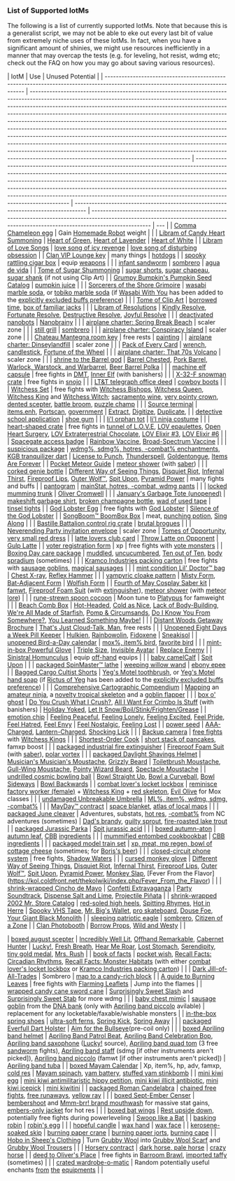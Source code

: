 ### List of Supported IotMs

The following is a list of currently supported IotMs. Note that because this is a generalist script, we may not be able to eke out every last bit of value from extremely niche uses of these IotMs. In fact, when you have a significant amount of shinies, we might use resources inefficiently in a manner that may overcap the tests (e.g. for leveling, hot resist, wdmg etc; check out the FAQ on how you may go about saving various resources).<br/>

| IotM                                                                                                                            | Use                                                                                                                                                                                                                                                                                                                                                                                                                                                                                                                                                                                                                                                                                                                                                                                     | Unused Potential                                                                                                                                                                                                                                                                                                                                                                                                                        |
| ------------------------------------------------------------------------------------------------------------------------------- | --------------------------------------------------------------------------------------------------------------------------------------------------------------------------------------------------------------------------------------------------------------------------------------------------------------------------------------------------------------------------------------------------------------------------------------------------------------------------------------------------------------------------------------------------------------------------------------------------------------------------------------------------------------------------------------------------------------------------------------------------------------------------------------- | --------------------------------------------------------------------------------------------------------------------------------------------------------------------------------------------------------------------------------------------------------------------------------------------------------------------------------------------------------------------------------------------------------------------------------------- | ---------------------------------------------------------------------------------- | --------------------------------------------------------------------------------------------------------------------------------------------------------------------------------- | --- |
| [Comma Chameleon egg](https://kol.coldfront.net/thekolwiki/index.php/Comma_Chameleon_egg)                                       | Gain [Homemade Robot](https://kol.coldfront.net/thekolwiki/index.php/Homemade_Robot) weight                                                                                                                                                                                                                                                                                                                                                                                                                                                                                                                                                                                                                                                                                             |                                                                                                                                                                                                                                                                                                                                                                                                                                         |
| [Libram of Candy Heart Summoning](https://kol.coldfront.net/thekolwiki/index.php/Libram_of_Candy_Heart_Summoning)               | [Heart of Green](https://kol.coldfront.net/thekolwiki/index.php/Heart_of_Green), [Heart of Lavender](https://kol.coldfront.net/thekolwiki/index.php/Heart_of_Lavender)                                                                                                                                                                                                                                                                                                                                                                                                                                                                                                                                                                                                                  | [Heart of White](https://kol.coldfront.net/thekolwiki/index.php/Heart_of_White)                                                                                                                                                                                                                                                                                                                                                         |
| [Libram of Love Songs](https://kol.coldfront.net/thekolwiki/index.php/Libram_of_Love_Songs)                                     | [love song of icy revenge](https://kol.coldfront.net/thekolwiki/index.php/Love_song_of_icy_revenge)                                                                                                                                                                                                                                                                                                                                                                                                                                                                                                                                                                                                                                                                                     | [love song of disturbing obsession](https://kol.coldfront.net/thekolwiki/index.php/Love_song_of_disturbing_obsession)                                                                                                                                                                                                                                                                                                                   |
| [Clan VIP Lounge key](https://kol.coldfront.net/thekolwiki/index.php/Clan_VIP_Lounge_key)                                       | many things                                                                                                                                                                                                                                                                                                                                                                                                                                                                                                                                                                                                                                                                                                                                                                             | [hotdogs](https://kol.coldfront.net/thekolwiki/index.php/Hot_Dog_Stand)                                                                                                                                                                                                                                                                                                                                                                 |
| [spooky rattling cigar box](https://kol.coldfront.net/thekolwiki/index.php/Spooky_rattling_cigar_box)                           | equip [weapons](https://kol.coldfront.net/thekolwiki/index.php/Category:Weapons)                                                                                                                                                                                                                                                                                                                                                                                                                                                                                                                                                                                                                                                                                                        |                                                                                                                                                                                                                                                                                                                                                                                                                                         |
| [infant sandworm](https://kol.coldfront.net/thekolwiki/index.php/Infant_sandworm)                                               | [sombrero](https://kol.coldfront.net/thekolwiki/index.php/Sombrero_vs._Volleyball)                                                                                                                                                                                                                                                                                                                                                                                                                                                                                                                                                                                                                                                                                                      | [agua de vida](https://kol.coldfront.net/thekolwiki/index.php/Agua_de_vida)                                                                                                                                                                                                                                                                                                                                                             |
| [Tome of Sugar Shummoning](https://kol.coldfront.net/thekolwiki/index.php/Tome_of_Sugar_Shummoning)                             | [sugar shorts](https://kol.coldfront.net/thekolwiki/index.php/Sugar_shorts), [sugar chapeau](https://kol.coldfront.net/thekolwiki/index.php/Sugar_chapeau), [sugar shank](https://kol.coldfront.net/thekolwiki/index.php/Sugar_shank) (if not using Clip Art)                                                                                                                                                                                                                                                                                                                                                                                                                                                                                                                           |
| [Grumpy Bumpkin's Pumpkin Seed Catalog](https://kol.coldfront.net/thekolwiki/index.php/Grumpy_Bumpkin%27s_Pumpkin_Seed_Catalog) | [pumpkin juice](https://kol.coldfront.net/thekolwiki/index.php/Pumpkin_juice)                                                                                                                                                                                                                                                                                                                                                                                                                                                                                                                                                                                                                                                                                                           |                                                                                                                                                                                                                                                                                                                                                                                                                                         |
| [Sorcerers of the Shore Grimoire](https://kol.coldfront.net/thekolwiki/index.php/Sorcerers_of_the_Shore_Grimoire)               | [wasabi marble soda](https://kol.coldfront.net/thekolwiki/index.php/Wasabi_marble_soda), or [tobiko marble soda](https://kol.coldfront.net/thekolwiki/index.php/Tobiko_marble_soda) (if [Wasabi With You](https://kol.coldfront.net/thekolwiki/index.php/Wasabi_With_You) has been added to the [explicitly excluded buffs preference](https://github.com/Pantocyclus/InstantSCCS/?tab=readme-ov-file#im-pretty-shiny---can-i-get-the-script-to-save-certain-resourcesorgans))                                                                                                                                                                                                                                                                                                          |                                                                                                                                                                                                                                                                                                                                                                                                                                         |
| [Tome of Clip Art](https://kol.coldfront.net/thekolwiki/index.php/Tome_of_Clip_Art)                                             | [borrowed time](https://kol.coldfront.net/thekolwiki/index.php/Borrowed_time), [box of familiar jacks](https://kol.coldfront.net/thekolwiki/index.php/Box_of_Familiar_Jacks)                                                                                                                                                                                                                                                                                                                                                                                                                                                                                                                                                                                                            |                                                                                                                                                                                                                                                                                                                                                                                                                                         |
| [Libram of Resolutions](https://kol.coldfront.net/thekolwiki/index.php/Libram_of_Resolutions)                                   | [Kindly Resolve](https://kol.coldfront.net/thekolwiki/index.php/Kindly_Resolve), [Fortunate Resolve](https://kol.coldfront.net/thekolwiki/index.php/Fortunate_Resolve), [Destructive Resolve](https://kol.coldfront.net/thekolwiki/index.php/Destructive_Resolve), [Joyful Resolve](https://kol.coldfront.net/thekolwiki/index.php/Joyful_Resolve)                                                                                                                                                                                                                                                                                                                                                                                                                                      |                                                                                                                                                                                                                                                                                                                                                                                                                                         |
| [deactivated nanobots](https://kol.coldfront.net/thekolwiki/index.php/Deactivated_nanobots)                                     | [Nanobrainy](https://kol.coldfront.net/thekolwiki/index.php/Nanobrainy)                                                                                                                                                                                                                                                                                                                                                                                                                                                                                                                                                                                                                                                                                                                 |                                                                                                                                                                                                                                                                                                                                                                                                                                         |
| [airplane charter: Spring Break Beach](https://kol.coldfront.net/thekolwiki/index.php/Airplane_charter:_Spring_Break_Beach)     | scaler zone                                                                                                                                                                                                                                                                                                                                                                                                                                                                                                                                                                                                                                                                                                                                                                             |                                                                                                                                                                                                                                                                                                                                                                                                                                         |
| [still grill](https://kol.coldfront.net/thekolwiki/index.php/Still_grill)                                                       | [sombrero](https://kol.coldfront.net/thekolwiki/index.php/Sombrero_vs._Volleyball)                                                                                                                                                                                                                                                                                                                                                                                                                                                                                                                                                                                                                                                                                                      |                                                                                                                                                                                                                                                                                                                                                                                                                                         |
| [airplane charter: Conspiracy Island](https://kol.coldfront.net/thekolwiki/index.php/Airplane_charter:_Conspiracy_Island)       | scaler zone                                                                                                                                                                                                                                                                                                                                                                                                                                                                                                                                                                                                                                                                                                                                                                             |                                                                                                                                                                                                                                                                                                                                                                                                                                         |
| [Chateau Mantegna room key](https://kol.coldfront.net/thekolwiki/index.php/Chateau_Mantegna_room_key)                           | free rests                                                                                                                                                                                                                                                                                                                                                                                                                                                                                                                                                                                                                                                                                                                                                                              | [painting](https://kol.coldfront.net/thekolwiki/index.php/Chateau_Mantegna#Painting)                                                                                                                                                                                                                                                                                                                                                    |
| [airplane charter: Dinseylandfill](https://kol.coldfront.net/thekolwiki/index.php/Airplane_charter:_Dinseylandfill)             | scaler zone                                                                                                                                                                                                                                                                                                                                                                                                                                                                                                                                                                                                                                                                                                                                                                             |                                                                                                                                                                                                                                                                                                                                                                                                                                         |
| [Pack of Every Card](https://kol.coldfront.net/thekolwiki/index.php/Pack_of_Every_Card)                                         | [wrench](https://kol.coldfront.net/thekolwiki/index.php/Wrench), [candlestick](https://kol.coldfront.net/thekolwiki/index.php/Candlestick), [Fortune of the Wheel](https://kol.coldfront.net/thekolwiki/index.php/Fortune_of_the_Wheel)                                                                                                                                                                                                                                                                                                                                                                                                                                                                                                                                                 |                                                                                                                                                                                                                                                                                                                                                                                                                                         |
| [airplane charter: That 70s Volcano](https://kol.coldfront.net/thekolwiki/index.php/Airplane_charter:_That_70s_Volcano)         | scaler zone                                                                                                                                                                                                                                                                                                                                                                                                                                                                                                                                                                                                                                                                                                                                                                             |                                                                                                                                                                                                                                                                                                                                                                                                                                         |
| [shrine to the Barrel god](https://kol.coldfront.net/thekolwiki/index.php/Shrine_to_the_Barrel_god)                             | [Barrel Chested](<https://kol.coldfront.net/thekolwiki/index.php/Barrel_Chested_(effect)>), [Pork Barrel](https://kol.coldfront.net/thekolwiki/index.php/Pork_Barrel), [Warlock, Warstock, and Warbarrel](https://kol.coldfront.net/thekolwiki/index.php/Warlock,_Warstock,_and_Warbarrel), [Beer Barrel Polka](https://kol.coldfront.net/thekolwiki/index.php/Beer_Barrel_Polka)                                                                                                                                                                                                                                                                                                                                                                                                       |                                                                                                                                                                                                                                                                                                                                                                                                                                         |
| [machine elf capsule](https://kol.coldfront.net/thekolwiki/index.php/Machine_elf_capsule)                                       | free fights in [DMT](https://kol.coldfront.net/thekolwiki/index.php/The_Deep_Machine_Tunnels), [Inner Elf](https://kol.coldfront.net/thekolwiki/index.php/Inner_Elf) (with banishers)                                                                                                                                                                                                                                                                                                                                                                                                                                                                                                                                                                                                   |                                                                                                                                                                                                                                                                                                                                                                                                                                         |
| [X-32-F snowman crate](https://kol.coldfront.net/thekolwiki/index.php/X-32-F_snowman_crate)                                     | free fights in [snojo](https://kol.coldfront.net/thekolwiki/index.php/The_Snojo)                                                                                                                                                                                                                                                                                                                                                                                                                                                                                                                                                                                                                                                                                                        |                                                                                                                                                                                                                                                                                                                                                                                                                                         |
| [LT&T telegraph office deed](https://kol.coldfront.net/thekolwiki/index.php/LT%26T_telegraph_office_deed)                       | [cowboy boots](https://kol.coldfront.net/thekolwiki/index.php/Your_cowboy_boots)                                                                                                                                                                                                                                                                                                                                                                                                                                                                                                                                                                                                                                                                                                        |                                                                                                                                                                                                                                                                                                                                                                                                                                         |
| [Witchess Set](https://kol.coldfront.net/thekolwiki/index.php/Witchess_Set)                                                     | free fights with [Witchess Bishops](https://kol.coldfront.net/thekolwiki/index.php/Witchess_Bishop), [Witchess Queen](https://kol.coldfront.net/thekolwiki/index.php/Witchess_Queen), [Witchess King](https://kol.coldfront.net/thekolwiki/index.php/Witchess_King) and [Witchess Witch](https://kol.coldfront.net/thekolwiki/index.php/Witchess_Witch); [sacramento wine](https://kol.coldfront.net/thekolwiki/index.php/Sacramento_wine), [very pointy crown](https://kol.coldfront.net/thekolwiki/index.php/Very_pointy_crown), [dented scepter](https://kol.coldfront.net/thekolwiki/index.php/Dented_scepter), [battle broom](https://kol.coldfront.net/thekolwiki/index.php/Battle_broom), [puzzle champ](https://kol.coldfront.net/thekolwiki/index.php/Puzzle_Champ)            |                                                                                                                                                                                                                                                                                                                                                                                                                                         |
| [Source terminal](https://kol.coldfront.net/thekolwiki/index.php/Source_terminal)                                               | [items.enh](https://kol.coldfront.net/thekolwiki/index.php/Items.enh), [Portscan](https://kol.coldfront.net/thekolwiki/index.php/Portscan), [government](https://kol.coldfront.net/thekolwiki/index.php/Government)                                                                                                                                                                                                                                                                                                                                                                                                                                                                                                                                                                     | [Extract](https://kol.coldfront.net/thekolwiki/index.php/Extract), [Digitize](https://kol.coldfront.net/thekolwiki/index.php/Digitize), [Duplicate](https://kol.coldfront.net/thekolwiki/index.php/Duplicate),                                                                                                                                                                                                                          |
| [detective school application](https://kol.coldfront.net/thekolwiki/index.php/Detective_school_application)                     | [shoe gum](https://kol.coldfront.net/thekolwiki/index.php/Shoe_gum)                                                                                                                                                                                                                                                                                                                                                                                                                                                                                                                                                                                                                                                                                                                     |                                                                                                                                                                                                                                                                                                                                                                                                                                         |
| [li'l orphan tot](https://kol.coldfront.net/thekolwiki/index.php/Li%27l_orphan_tot)                                             | [li'l ninja costume](https://kol.coldfront.net/thekolwiki/index.php/Li%27l_ninja_costume)                                                                                                                                                                                                                                                                                                                                                                                                                                                                                                                                                                                                                                                                                               |                                                                                                                                                                                                                                                                                                                                                                                                                                         |
| [heart-shaped crate](https://kol.coldfront.net/thekolwiki/index.php/Heart-shaped_crate)                                         | free fights in [tunnel of L.O.V.E](https://kol.coldfront.net/thekolwiki/index.php/The_Tunnel_of_L.O.V.E.), [LOV epaulettes](https://kol.coldfront.net/thekolwiki/index.php/LOV_Epaulettes), [Open Heart Surgery](https://kol.coldfront.net/thekolwiki/index.php/Open_Heart_Surgery), [LOV Extraterrestrial Chocolate](https://kol.coldfront.net/thekolwiki/index.php/LOV_Extraterrestrial_Chocolate), [LOV Elixir #3](https://kol.coldfront.net/thekolwiki/index.php/LOV_Elixir_3), [LOV Elixir #6](https://kol.coldfront.net/thekolwiki/index.php/LOV_Elixir_6)                                                                                                                                                                                                                        |                                                                                                                                                                                                                                                                                                                                                                                                                                         |
| [Spacegate access badge](https://kol.coldfront.net/thekolwiki/index.php/Spacegate_access_badge)                                 | [Rainbow Vaccine](https://kol.coldfront.net/thekolwiki/index.php/Rainbow_Vaccine), [Broad-Spectrum Vaccine](https://kol.coldfront.net/thekolwiki/index.php/Broad-Spectrum_Vaccine)                                                                                                                                                                                                                                                                                                                                                                                                                                                                                                                                                                                                      |                                                                                                                                                                                                                                                                                                                                                                                                                                         |
| [suspicious package](https://kol.coldfront.net/thekolwiki/index.php/Suspicious_package)                                         | [wdmg%, sdmg%, hotres, -combat% enchantments](https://kol.coldfront.net/thekolwiki/index.php/Kremlin%27s_Greatest_Briefcase), [KGB tranquilizer dart](https://kol.coldfront.net/thekolwiki/index.php/KGB_tranquilizer_dart)                                                                                                                                                                                                                                                                                                                                                                                                                                                                                                                                                             | [License to Punch](https://kol.coldfront.net/thekolwiki/index.php/License_to_Punch), [Thunderspell](https://kol.coldfront.net/thekolwiki/index.php/Thunderspell), [Goldentongue](https://kol.coldfront.net/thekolwiki/index.php/Goldentongue), [Items Are Forever](https://kol.coldfront.net/thekolwiki/index.php/Items_Are_Forever)                                                                                                    |
| [Pocket Meteor Guide](https://kol.coldfront.net/thekolwiki/index.php/Pocket_Meteor_Guide)                                       | [meteor shower](https://kol.coldfront.net/thekolwiki/index.php/Meteor_Shower) (with [saber](https://kol.coldfront.net/thekolwiki/index.php/Fourth_of_May_Cosplay_Saber))                                                                                                                                                                                                                                                                                                                                                                                                                                                                                                                                                                                                                |                                                                                                                                                                                                                                                                                                                                                                                                                                         |
| [corked genie bottle](https://kol.coldfront.net/thekolwiki/index.php/Corked_genie_bottle)                                       | [Different Way of Seeing Things](https://kol.coldfront.net/thekolwiki/index.php/Different_Way_of_Seeing_Things), [Disquiet Riot](https://kol.coldfront.net/thekolwiki/index.php/Disquiet_Riot), [Infernal Thirst](https://kol.coldfront.net/thekolwiki/index.php/Infernal_Thirst), [Fireproof Lips](https://kol.coldfront.net/thekolwiki/index.php/Fireproof_Lips), [Outer Wolf™](https://kol.coldfront.net/thekolwiki/index.php/Outer_Wolf%E2%84%A2), [Spit Upon](https://kol.coldfront.net/thekolwiki/index.php/Spit_Upon), [Pyramid Power](https://kol.coldfront.net/thekolwiki/index.php/Pyramid_Power)                                                                                                                                                                            | many fights and buffs                                                                                                                                                                                                                                                                                                                                                                                                                   |
| [pantogram](https://kol.coldfront.net/thekolwiki/index.php/Pantogram)                                                           | [mainStat, hotres, -combat, wdmg pants](https://kol.coldfront.net/thekolwiki/index.php/Pantagramming)                                                                                                                                                                                                                                                                                                                                                                                                                                                                                                                                                                                                                                                                                   |                                                                                                                                                                                                                                                                                                                                                                                                                                         |
| [locked mumming trunk](https://kol.coldfront.net/thekolwiki/index.php/Locked_mumming_trunk)                                     | [Oliver Cromwell](https://kol.coldfront.net/thekolwiki/index.php/Mumming_trunk)                                                                                                                                                                                                                                                                                                                                                                                                                                                                                                                                                                                                                                                                                                         |                                                                                                                                                                                                                                                                                                                                                                                                                                         |
| [January's Garbage Tote (unopened)](<https://kol.coldfront.net/thekolwiki/index.php/January%27s_Garbage_Tote_(unopened)>)       | [makeshift garbage shirt](https://kol.coldfront.net/thekolwiki/index.php/Makeshift_garbage_shirt), [broken champagne bottle](https://kol.coldfront.net/thekolwiki/index.php/Broken_champagne_bottle), [wad of used tape](https://kol.coldfront.net/thekolwiki/index.php/Wad_of_used_tape)                                                                                                                                                                                                                                                                                                                                                                                                                                                                                               | [tinsel tights](https://kol.coldfront.net/thekolwiki/index.php/Tinsel_tights)                                                                                                                                                                                                                                                                                                                                                           |
| [God Lobster Egg](https://kol.coldfront.net/thekolwiki/index.php/God_Lobster_Egg)                                               | free fights with [God Lobster](<https://kol.coldfront.net/thekolwiki/index.php/God_Lobster_(monster)>)                                                                                                                                                                                                                                                                                                                                                                                                                                                                                                                                                                                                                                                                                  | [Silence of the God Lobster](https://kol.coldfront.net/thekolwiki/index.php/Silence_of_the_God_Lobster)                                                                                                                                                                                                                                                                                                                                 |
| [SongBoom™ BoomBox Box](https://kol.coldfront.net/thekolwiki/index.php/SongBoom%E2%84%A2_BoomBox_Box)                          | meat, [punching potion](https://kol.coldfront.net/thekolwiki/index.php/Punching_Potion), [Sing Along](https://kol.coldfront.net/thekolwiki/index.php/Sing_Along)                                                                                                                                                                                                                                                                                                                                                                                                                                                                                                                                                                                                                        |                                                                                                                                                                                                                                                                                                                                                                                                                                         |
| [Bastille Battalion control rig crate](https://kol.coldfront.net/thekolwiki/index.php/Bastille_Battalion_control_rig_crate)     | [brutal brogues](https://kol.coldfront.net/thekolwiki/index.php/Brutal_brogues)                                                                                                                                                                                                                                                                                                                                                                                                                                                                                                                                                                                                                                                                                                         |                                                                                                                                                                                                                                                                                                                                                                                                                                         |
| [Neverending Party invitation envelope](https://kol.coldfront.net/thekolwiki/index.php/Neverending_Party_invitation_envelope)   | scaler zone                                                                                                                                                                                                                                                                                                                                                                                                                                                                                                                                                                                                                                                                                                                                                                             | [Tomes of Opportunity](https://kol.coldfront.net/thekolwiki/index.php/Tomes_of_Opportunity), [very small red dress](https://kol.coldfront.net/thekolwiki/index.php/Very_small_red_dress)                                                                                                                                                                                                                                                |
| [latte lovers club card](https://kol.coldfront.net/thekolwiki/index.php/Latte_lovers_club_card)                                 | [Throw Latte on Opponent](https://kol.coldfront.net/thekolwiki/index.php/Throw_Latte_on_Opponent)                                                                                                                                                                                                                                                                                                                                                                                                                                                                                                                                                                                                                                                                                       | [Gulp Latte](https://kol.coldfront.net/thekolwiki/index.php/Gulp_Latte)                                                                                                                                                                                                                                                                                                                                                                 |
| [voter registration form](https://kol.coldfront.net/thekolwiki/index.php/Voter_registration_form)                               | xp                                                                                                                                                                                                                                                                                                                                                                                                                                                                                                                                                                                                                                                                                                                                                                                      | free fights with [vote monsters](https://kol.coldfront.net/thekolwiki/index.php/%22I_Voted!%22_sticker)                                                                                                                                                                                                                                                                                                                                 |
| [Boxing Day care package](https://kol.coldfront.net/thekolwiki/index.php/Boxing_Day_care_package)                               | [muddled](https://kol.coldfront.net/thekolwiki/index.php/Muddled), [uncucumbered](https://kol.coldfront.net/thekolwiki/index.php/Uncucumbered), [Ten out of Ten](https://kol.coldfront.net/thekolwiki/index.php/Ten_out_of_Ten), [body spradium](https://kol.coldfront.net/thekolwiki/index.php/Body_spradium) (sometimes)                                                                                                                                                                                                                                                                                                                                                                                                                                                              |                                                                                                                                                                                                                                                                                                                                                                                                                                         |
| [Kramco Industries packing carton](https://kol.coldfront.net/thekolwiki/index.php/Kramco_Industries_packing_carton)             | free fights with [sausage goblins](https://kol.coldfront.net/thekolwiki/index.php/Sausage_goblin), [magical sausages](https://kol.coldfront.net/thekolwiki/index.php/Magical_sausage)                                                                                                                                                                                                                                                                                                                                                                                                                                                                                                                                                                                                   |                                                                                                                                                                                                                                                                                                                                                                                                                                         |
| [mint condition Lil' Doctor™ bag](https://kol.coldfront.net/thekolwiki/index.php/Mint_condition_Lil%27_Doctor%E2%84%A2_bag)    | [Chest X-ray](https://kol.coldfront.net/thekolwiki/index.php/Chest_X-Ray), [Reflex Hammer](https://kol.coldfront.net/thekolwiki/index.php/Reflex_Hammer)                                                                                                                                                                                                                                                                                                                                                                                                                                                                                                                                                                                                                                |                                                                                                                                                                                                                                                                                                                                                                                                                                         |
| [vampyric cloake pattern](https://kol.coldfront.net/thekolwiki/index.php/Vampyric_cloake_pattern)                               | [Misty Form](https://kol.coldfront.net/thekolwiki/index.php/Misty_Form), [Bat-Adjacent Form](https://kol.coldfront.net/thekolwiki/index.php/Bat-Adjacent_Form)                                                                                                                                                                                                                                                                                                                                                                                                                                                                                                                                                                                                                          | [Wolfish Form](https://kol.coldfront.net/thekolwiki/index.php/Wolfish_Form)                                                                                                                                                                                                                                                                                                                                                             |
| [Fourth of May Cosplay Saber kit](https://kol.coldfront.net/thekolwiki/index.php/Fourth_of_May_Cosplay_Saber_kit)               | [famwt](https://kol.coldfront.net/thekolwiki/index.php/Upgrade_Your_May_the_Fourth_Cosplay_Saber), [Fireproof Foam Suit](https://kol.coldfront.net/thekolwiki/index.php/Fireproof_Foam_Suit) (with [extinguisher](https://kol.coldfront.net/thekolwiki/index.php/Industrial_fire_extinguisher)), [meteor shower](https://kol.coldfront.net/thekolwiki/index.php/Meteor_Shower) (with [meteor lore](https://kol.coldfront.net/thekolwiki/index.php/Meteor_Lore))                                                                                                                                                                                                                                                                                                                         |                                                                                                                                                                                                                                                                                                                                                                                                                                         |
| [rune-strewn spoon cocoon](https://kol.coldfront.net/thekolwiki/index.php/Rune-strewn_spoon_cocoon)                             | Moon tune to [Platypus](https://kol.coldfront.net/thekolwiki/index.php/The_Platypus) for famweight                                                                                                                                                                                                                                                                                                                                                                                                                                                                                                                                                                                                                                                                                      |                                                                                                                                                                                                                                                                                                                                                                                                                                         |
| [Beach Comb Box](https://kol.coldfront.net/thekolwiki/index.php/Beach_Comb_Box)                                                 | [Hot-Headed](https://kol.coldfront.net/thekolwiki/index.php/Hot-Headed), [Cold as Nice](https://kol.coldfront.net/thekolwiki/index.php/Cold_as_Nice), [Lack of Body-Building](https://kol.coldfront.net/thekolwiki/index.php/Lack_of_Body-Building), [We're All Made of Starfish](https://kol.coldfront.net/thekolwiki/index.php/We%27re_All_Made_of_Starfish), [Pomp & Circumsands](https://kol.coldfront.net/thekolwiki/index.php/Pomp_%26_Circumsands), [Do I Know You From Somewhere?](https://kol.coldfront.net/thekolwiki/index.php/Do_I_Know_You_From_Somewhere%3F), [You Learned Something Maybe!](https://kol.coldfront.net/thekolwiki/index.php/You_Learned_Something_Maybe!)                                                                                                 |                                                                                                                                                                                                                                                                                                                                                                                                                                         |
| [Distant Woods Getaway Brochure](https://kol.coldfront.net/thekolwiki/index.php/Distant_Woods_Getaway_Brochure)                 | [That's Just Cloud-Talk, Man](https://kol.coldfront.net/thekolwiki/index.php/That%27s_Just_Cloud-Talk,_Man), free rests                                                                                                                                                                                                                                                                                                                                                                                                                                                                                                                                                                                                                                                                 |                                                                                                                                                                                                                                                                                                                                                                                                                                         |
| [Unopened Eight Days a Week Pill Keeper](https://kol.coldfront.net/thekolwiki/index.php/Unopened_Eight_Days_a_Week_Pill_Keeper) | [Hulkien](https://kol.coldfront.net/thekolwiki/index.php/Hulkien), [Rainbowolin](https://kol.coldfront.net/thekolwiki/index.php/Rainbowolin), [Fidoxene](https://kol.coldfront.net/thekolwiki/index.php/Fidoxene)                                                                                                                                                                                                                                                                                                                                                                                                                                                                                                                                                                       | [Sneakisol](https://kol.coldfront.net/thekolwiki/index.php/Take_your_Pills)                                                                                                                                                                                                                                                                                                                                                             |
| [unopened Bird-a-Day calendar](https://kol.coldfront.net/thekolwiki/index.php/Unopened_Bird-a-Day_calendar)                     | [mox%, item% bird](https://kol.coldfront.net/thekolwiki/index.php/Seek_out_a_Bird), [favorite bird](https://kol.coldfront.net/thekolwiki/index.php/Visit_your_Favorite_Bird)                                                                                                                                                                                                                                                                                                                                                                                                                                                                                                                                                                                                            |                                                                                                                                                                                                                                                                                                                                                                                                                                         |
| [mint-in-box Powerful Glove](https://kol.coldfront.net/thekolwiki/index.php/Mint-in-box_Powerful_Glove)                         | [Triple Size](https://kol.coldfront.net/thekolwiki/index.php/Triple-Sized), [Invisible Avatar](https://kol.coldfront.net/thekolwiki/index.php/Invisible_Avatar)                                                                                                                                                                                                                                                                                                                                                                                                                                                                                                                                                                                                                         | [Replace Enemy](https://kol.coldfront.net/thekolwiki/index.php/CHEAT_CODE:_Replace_Enemy)                                                                                                                                                                                                                                                                                                                                               |
| [Sinistral Homunculus](https://kol.coldfront.net/thekolwiki/index.php/Sinistral_homunculus)                                     | equip [off-hand](https://kol.coldfront.net/thekolwiki/index.php/Off-hand) equips                                                                                                                                                                                                                                                                                                                                                                                                                                                                                                                                                                                                                                                                                                        |                                                                                                                                                                                                                                                                                                                                                                                                                                         |
| [baby camelCalf](https://kol.coldfront.net/thekolwiki/index.php/Baby_camelCalf)                                                 | [Spit Upon](https://kol.coldfront.net/thekolwiki/index.php/Spit_Upon)                                                                                                                                                                                                                                                                                                                                                                                                                                                                                                                                                                                                                                                                                                                   |                                                                                                                                                                                                                                                                                                                                                                                                                                         |
| [packaged SpinMaster™ lathe](https://kol.coldfront.net/thekolwiki/index.php/Packaged_SpinMaster%E2%84%A2_lathe)                | [weeping willow wand](https://kol.coldfront.net/thekolwiki/index.php/Weeping_willow_wand)                                                                                                                                                                                                                                                                                                                                                                                                                                                                                                                                                                                                                                                                                               | [ebony epee](https://kol.coldfront.net/thekolwiki/index.php/Ebony_epee)                                                                                                                                                                                                                                                                                                                                                                 |
| [Bagged Cargo Cultist Shorts](https://kol.coldfront.net/thekolwiki/index.php/Bagged_Cargo_Cultist_Shorts)                       | [Yeg's Motel toothbrush](https://kol.coldfront.net/thekolwiki/index.php/Yeg%27s_Motel_toothbrush), or [Yeg's Motel hand soap](https://kol.coldfront.net/thekolwiki/index.php/Yeg%27s_Motel_hand_soap) (if [Rictus of Yeg](https://kol.coldfront.net/thekolwiki/index.php/Rictus_of_Yeg) has been added to the [explicitly excluded buffs preference](https://github.com/Pantocyclus/InstantSCCS/?tab=readme-ov-file#im-pretty-shiny---can-i-get-the-script-to-save-certain-resourcesorgans))                                                                                                                                                                                                                                                                                            |                                                                                                                                                                                                                                                                                                                                                                                                                                         |
| [Comprehensive Cartographic Compendium](https://kol.coldfront.net/thekolwiki/index.php/Comprehensive_Cartographic_Compendium)   | [Mapping](https://kol.coldfront.net/thekolwiki/index.php/Map_the_Monsters) an [amateur ninja](https://kol.coldfront.net/thekolwiki/index.php/Amateur_ninja), a [novelty tropical skeleton](https://kol.coldfront.net/thekolwiki/index.php/Novelty_tropical_skeleton) and a [goblin flapper](https://kol.coldfront.net/thekolwiki/index.php/Goblin_flapper)                                                                                                                                                                                                                                                                                                                                                                                                                              |                                                                                                                                                                                                                                                                                                                                                                                                                                         |
| [box o' ghost](https://kol.coldfront.net/thekolwiki/index.php/Box_o%27_ghosts)                                                  | [Do You Crush What I Crush?](https://kol.coldfront.net/thekolwiki/index.php/Do_You_Crush_What_I_Crush%3F), [All I Want For Crimbo Is Stuff](https://kol.coldfront.net/thekolwiki/index.php/Ghost_of_Crimbo_Carols) (with banishers)                                                                                                                                                                                                                                                                                                                                                                                                                                                                                                                                                     | [Holiday Yoked](https://kol.coldfront.net/thekolwiki/index.php/Holiday_Yoked), [Let It Snow/Boil/Stink/Frighten/Grease](https://kol.coldfront.net/thekolwiki/index.php/Let_It_Snow/Boil/Stink/Frighten/Grease)                                                                                                                                                                                                                          |
| [emotion chip](https://kol.coldfront.net/thekolwiki/index.php/Emotion_chip)                                                     | [Feeling Peaceful](https://kol.coldfront.net/thekolwiki/index.php/Feeling_Peaceful), [Feeling Lonely](https://kol.coldfront.net/thekolwiki/index.php/Feeling_Lonely), [Feeling Excited](https://kol.coldfront.net/thekolwiki/index.php/Feeling_Excited), [Feel Pride](https://kol.coldfront.net/thekolwiki/index.php/Feel_Pride), [Feel Hatred](https://kol.coldfront.net/thekolwiki/index.php/Feel_Hatred), [Feel Envy](https://kol.coldfront.net/thekolwiki/index.php/Feel_Envy)                                                                                                                                                                                                                                                                                                      | [Feel Nostalgic](https://kol.coldfront.net/thekolwiki/index.php/Feel_Nostalgic), [Feeling Lost](https://kol.coldfront.net/thekolwiki/index.php/Feeling_Lost)                                                                                                                                                                                                                                                                            |
| [power seed](https://kol.coldfront.net/thekolwiki/index.php/Power_seed)                                                         | [AAA-Charged](https://kol.coldfront.net/thekolwiki/index.php/AAA-Charged), [Lantern-Charged](https://kol.coldfront.net/thekolwiki/index.php/Lantern-Charged), [Shocking Lick](https://kol.coldfront.net/thekolwiki/index.php/Shocking_Lick)                                                                                                                                                                                                                                                                                                                                                                                                                                                                                                                                             |                                                                                                                                                                                                                                                                                                                                                                                                                                         |
| [Backup camera](https://kol.coldfront.net/thekolwiki/index.php/Backup_camera)                                                   | [free fights](https://kol.coldfront.net/thekolwiki/index.php/Back-Up_to_your_Last_Enemy) with [Witchess Kings](https://kol.coldfront.net/thekolwiki/index.php/Witchess_King)                                                                                                                                                                                                                                                                                                                                                                                                                                                                                                                                                                                                            |                                                                                                                                                                                                                                                                                                                                                                                                                                         |
| [Shortest-Order Cook](https://kol.coldfront.net/thekolwiki/index.php/Shortest-order_cook)                                       | [short stack of pancakes](https://kol.coldfront.net/thekolwiki/index.php/Short_stack_of_pancakes), famxp boost                                                                                                                                                                                                                                                                                                                                                                                                                                                                                                                                                                                                                                                                          |                                                                                                                                                                                                                                                                                                                                                                                                                                         |
| [packaged industrial fire extinguisher](https://kol.coldfront.net/thekolwiki/index.php/Packaged_industrial_fire_extinguisher)   | [Fireproof Foam Suit](https://kol.coldfront.net/thekolwiki/index.php/Fireproof_Foam_Suit) (with [saber](https://kol.coldfront.net/thekolwiki/index.php/Fourth_of_May_Cosplay_Saber)), [polar vortex](https://kol.coldfront.net/thekolwiki/index.php/Fire_Extinguisher:_Polar_Vortex)                                                                                                                                                                                                                                                                                                                                                                                                                                                                                                    |                                                                                                                                                                                                                                                                                                                                                                                                                                         |
| [packaged Daylight Shavings Helmet](https://kol.coldfront.net/thekolwiki/index.php/Packaged_Daylight_Shavings_Helmet)           | [Musician's Musician's Moustache](https://kol.coldfront.net/thekolwiki/index.php/Musician%27s_Musician%27s_Moustache), [Grizzly Beard](https://kol.coldfront.net/thekolwiki/index.php/Grizzly_Beard)                                                                                                                                                                                                                                                                                                                                                                                                                                                                                                                                                                                    | [Toiletbrush Moustache](https://kol.coldfront.net/thekolwiki/index.php/Toiletbrush_Moustache), [Gull-Wing Moustache](https://kol.coldfront.net/thekolwiki/index.php/Gull-Wing_Moustache), [Pointy Wizard Beard](https://kol.coldfront.net/thekolwiki/index.php/Pointy_Wizard_Beard), [Spectacle Moustache](https://kol.coldfront.net/thekolwiki/index.php/Spectacle_Moustache)                                                          |
| [undrilled cosmic bowling ball](https://kol.coldfront.net/thekolwiki/index.php/Undrilled_cosmic_bowling_ball)                   | [Bowl Straight Up](https://kol.coldfront.net/thekolwiki/index.php/Bowl_Straight_Up), [Bowl a Curveball](https://kol.coldfront.net/thekolwiki/index.php/Bowl_a_Curveball), [Bowl Sideways](https://kol.coldfront.net/thekolwiki/index.php/Bowl_Sideways)                                                                                                                                                                                                                                                                                                                                                                                                                                                                                                                                 | [Bowl Backwards](https://kol.coldfront.net/thekolwiki/index.php/Bowl_Backwards)                                                                                                                                                                                                                                                                                                                                                         |
| [combat lover's locket lockbox](https://kol.coldfront.net/thekolwiki/index.php/Combat_lover%27s_locket_lockbox)                 | [reminisce](https://kol.coldfront.net/thekolwiki/index.php/Reminiscing_About_Those_Monsters_You_Fought) [factory worker (female)](<https://kol.coldfront.net/thekolwiki/index.php/Factory_worker_(female)>) + [Witchess King](https://kol.coldfront.net/thekolwiki/index.php/Witchess_King) + [red skeleton](https://kol.coldfront.net/thekolwiki/index.php/Red_skeleton), [Evil Olive](https://kol.coldfront.net/thekolwiki/index.php/Evil_Olive) for Mox classes                                                                                                                                                                                                                                                                                                                      |                                                                                                                                                                                                                                                                                                                                                                                                                                         |
| [undamaged Unbreakable Umbrella](https://kol.coldfront.net/thekolwiki/index.php/Undamaged_Unbreakable_Umbrella)                 | [ML%, item%, wdmg, sdmg, -combat%](<https://kol.coldfront.net/thekolwiki/index.php/Unbreakable_umbrella_(broken)>)                                                                                                                                                                                                                                                                                                                                                                                                                                                                                                                                                                                                                                                                      |                                                                                                                                                                                                                                                                                                                                                                                                                                         |
| [MayDay™ contract](https://kol.coldfront.net/thekolwiki/index.php/MayDay%E2%84%A2_contract)                                    | [space blanket](https://kol.coldfront.net/thekolwiki/index.php/Space_blanket), [atlas of local maps](https://kol.coldfront.net/thekolwiki/index.php/Atlas_of_local_maps)                                                                                                                                                                                                                                                                                                                                                                                                                                                                                                                                                                                                                |                                                                                                                                                                                                                                                                                                                                                                                                                                         |
| [packaged June cleaver](https://kol.coldfront.net/thekolwiki/index.php/Packaged_June_cleaver)                                   | Adventures, substats, [hot res](https://kol.coldfront.net/thekolwiki/index.php/Kinda_Damp), [-combat%](https://kol.coldfront.net/thekolwiki/index.php/Feeling_Sneaky) from NC adventures (sometimes)                                                                                                                                                                                                                                                                                                                                                                                                                                                                                                                                                                                    | [Dad's brandy](https://kol.coldfront.net/thekolwiki/index.php/Dad%27s_brandy), [guilty sprout](https://kol.coldfront.net/thekolwiki/index.php/Guilty_sprout), [fire-roasted lake trout](https://kol.coldfront.net/thekolwiki/index.php/Fire-roasted_lake_trout)                                                                                                                                                                         |
| [packaged Jurassic Parka](https://kol.coldfront.net/thekolwiki/index.php/Packaged_Jurassic_Parka)                               | [Spit jurassic acid](https://kol.coldfront.net/thekolwiki/index.php/Spit_jurassic_acid)                                                                                                                                                                                                                                                                                                                                                                                                                                                                                                                                                                                                                                                                                                 |                                                                                                                                                                                                                                                                                                                                                                                                                                         |
| [boxed autumn-aton](https://kol.coldfront.net/thekolwiki/index.php/Boxed_autumn-aton)                                           | [autumn leaf](https://kol.coldfront.net/thekolwiki/index.php/Autumn_leaf), [CBB](https://kol.coldfront.net/thekolwiki/index.php/Yeast_of_Boris) [ingre](https://kol.coldfront.net/thekolwiki/index.php/Vegetable_of_Jarlsberg)[dients](https://kol.coldfront.net/thekolwiki/index.php/St._Sneaky_Pete%27s_Whey)                                                                                                                                                                                                                                                                                                                                                                                                                                                                         |                                                                                                                                                                                                                                                                                                                                                                                                                                         |
| [mummified entombed cookbookbat](https://kol.coldfront.net/thekolwiki/index.php/Mummified_entombed_cookbookbat)                 | [CBB](https://kol.coldfront.net/thekolwiki/index.php/Yeast_of_Boris) [ingre](https://kol.coldfront.net/thekolwiki/index.php/Vegetable_of_Jarlsberg)[dients](https://kol.coldfront.net/thekolwiki/index.php/St._Sneaky_Pete%27s_Whey)                                                                                                                                                                                                                                                                                                                                                                                                                                                                                                                                                    |                                                                                                                                                                                                                                                                                                                                                                                                                                         |
| [packaged model train set](https://kol.coldfront.net/thekolwiki/index.php/Packaged_model_train_set)                             | [xp, meat, mp regen, bowl of cottage cheese](https://kol.coldfront.net/thekolwiki/index.php/Model_Train_Set) (sometimes; for [Boris's beer](https://kol.coldfront.net/thekolwiki/index.php/Boris%27s_beer))                                                                                                                                                                                                                                                                                                                                                                                                                                                                                                                                                                             |                                                                                                                                                                                                                                                                                                                                                                                                                                         |
| [closed-circuit phone system](https://kol.coldfront.net/thekolwiki/index.php/Closed-circuit_phone_system)                       | free fights, [Shadow Waters](https://kol.coldfront.net/thekolwiki/index.php/Shadow_Waters)                                                                                                                                                                                                                                                                                                                                                                                                                                                                                                                                                                                                                                                                                              |                                                                                                                                                                                                                                                                                                                                                                                                                                         |
| [cursed monkey glove](https://kol.coldfront.net/thekolwiki/index.php/Cursed_monkey_glove)                                       | [Different Way of Seeing Things](https://kol.coldfront.net/thekolwiki/index.php/Different_Way_of_Seeing_Things), [Disquiet Riot](https://kol.coldfront.net/thekolwiki/index.php/Disquiet_Riot), [Infernal Thirst](https://kol.coldfront.net/thekolwiki/index.php/Infernal_Thirst), [Fireproof Lips](https://kol.coldfront.net/thekolwiki/index.php/Fireproof_Lips), [Outer Wolf™](https://kol.coldfront.net/thekolwiki/index.php/Outer_Wolf%E2%84%A2), [Spit Upon](https://kol.coldfront.net/thekolwiki/index.php/Spit_Upon), [Pyramid Power](https://kol.coldfront.net/thekolwiki/index.php/Pyramid_Power), [Monkey Slap](https://kol.coldfront.net/thekolwiki/index.php/Monkey_Slap), [Fever From the Flavor] (https://kol.coldfront.net/thekolwiki/index.php/Fever_From_the_Flavor) |                                                                                                                                                                                                                                                                                                                                                                                                                                         |
| [shrink-wrapped Cincho de Mayo](https://kol.coldfront.net/thekolwiki/index.php/Shrink-wrapped_Cincho_de_Mayo)                   | [Confetti Extravaganza](https://kol.coldfront.net/thekolwiki/index.php/Cincho:_Confetti_Extravaganza)                                                                                                                                                                                                                                                                                                                                                                                                                                                                                                                                                                                                                                                                                   | [Party Soundtrack](https://kol.coldfront.net/thekolwiki/index.php/Cincho:_Party_Soundtrack), [Dispense Salt and Lime](https://kol.coldfront.net/thekolwiki/index.php/Cincho:_Dispense_Salt_and_Lime), [Projectile Piñata](https://kol.coldfront.net/thekolwiki/index.php/Cincho:_Projectile_Pi%C3%B1ata)                                                                                                                                |
| [shrink-wrapped 2002 Mr. Store Catalog](https://kol.coldfront.net/thekolwiki/index.php/Shrink-wrapped_2002_Mr._Store_Catalog)   | [red-soled high heels](https://kol.coldfront.net/thekolwiki/index.php/Red-soled_high_heels), [Spitting Rhymes](https://kol.coldfront.net/thekolwiki/index.php/Spitting_Rhymes), [Hot in Herre](https://kol.coldfront.net/thekolwiki/index.php/Hot_in_Herre)                                                                                                                                                                                                                                                                                                                                                                                                                                                                                                                             | [Spooky VHS Tape](https://kol.coldfront.net/thekolwiki/index.php/Spooky_VHS_Tape), [Mr. Big's Wallet](https://kol.coldfront.net/thekolwiki/index.php/Mr._Big%27s_Wallet), [pro skateboard](https://kol.coldfront.net/thekolwiki/index.php/Pro_skateboard), [Douse Foe](https://kol.coldfront.net/thekolwiki/index.php/Douse_Foe), [Your Giant Black Monolith](https://kol.coldfront.net/thekolwiki/index.php/Your_Giant_Black_Monolith) |
| [sleeping patriotic eagle](https://kol.coldfront.net/thekolwiki/index.php/Sleeping_patriotic_eagle)                             | [sombrero](https://kol.coldfront.net/thekolwiki/index.php/Sombrero_vs._Volleyball), [Citizen of a Zone](https://kol.coldfront.net/thekolwiki/index.php/Citizen_of_a_Zone)                                                                                                                                                                                                                                                                                                                                                                                                                                                                                                                                                                                                               |                                                                                                                                                                                                                                                                                                                                                                                                                                         | [Clan Photobooth](https://kol.coldfront.net/thekolwiki/index.php/Clan_Photo_Booth) | [Borrow Props](https://kol.coldfront.net/thekolwiki/index.php/Clan_Photo_Booth_-_Borrow_a_prop), [Wild and Westy](https://kol.coldfront.net/thekolwiki/index.php/Wild_and_Westy!) |     |

| [boxed august scepter](https://kol.coldfront.net/thekolwiki/index.php/Boxed_august_scepter) | [Incredibly Well Lit](https://kol.coldfront.net/thekolwiki/index.php/Incredibly_Well_Lit), [Offhand Remarkable](https://kol.coldfront.net/thekolwiki/index.php/Offhand_Remarkable), [Cabernet Hunter](https://kol.coldfront.net/thekolwiki/index.php/Cabernet_Hunter) | [Lucky!](https://kol.coldfront.net/thekolwiki/index.php/Aug._2nd:_Find_an_Eleven-Leaf_Clover_Day), [Fresh Breath](https://kol.coldfront.net/thekolwiki/index.php/Fresh_Breath), [Hear Me Roar](https://kol.coldfront.net/thekolwiki/index.php/Hear_Me_Roar), [Lost Stomach](https://kol.coldfront.net/thekolwiki/index.php/Aug._16th:_Roller_Coaster_Day!), [Serendipity](https://kol.coldfront.net/thekolwiki/index.php/Serendipity), [tiny gold medal](https://kol.coldfront.net/thekolwiki/index.php/Tiny_gold_medal), [Mrs. Rush](https://kol.coldfront.net/thekolwiki/index.php/Mrs._Rush) |
| [book of facts](https://kol.coldfront.net/thekolwiki/index.php/Book_of_facts) | [pocket wish](https://kol.coldfront.net/thekolwiki/index.php/Pocket_wish), [Recall Facts: Circadian Rhythms](https://kol.coldfront.net/thekolwiki/index.php/Recall_Facts:_Circadian_Rhythms), [Recall Facts: Monster Habitats](https://kol.coldfront.net/thekolwiki/index.php/Recall_Facts:_Monster_Habitats) (with either [combat lover's locket lockbox](https://kol.coldfront.net/thekolwiki/index.php/Combat_lover%27s_locket_lockbox) or [Kramco Industries packing carton](https://kol.coldfront.net/thekolwiki/index.php/Kramco_Industries_packing_carton)) | |
| [Dark Jill-of-All-Trades](https://kol.coldfront.net/thekolwiki/index.php/Dark_Jill-of-All-Trades) | Sombrero | [map to a candy-rich block](https://kol.coldfront.net/thekolwiki/index.php/Map_to_a_candy-rich_block) |
| [A guide to Burning Leaves](https://kol.coldfront.net/thekolwiki/index.php/A_Guide_to_Burning_Leaves) | free fights with [Flarming Leaflets](https://kol.coldfront.net/thekolwiki/index.php/Flaming_leaflet) | Jump into the flames |
| [wrapped candy cane sword cane](https://kol.coldfront.net/thekolwiki/index.php/Wrapped_candy_cane_sword_cane) | [Surprisingly Sweet Slash](https://kol.coldfront.net/thekolwiki/index.php/Surprisingly_Sweet_Slash) and [Surprisingly Sweet Stab](https://kol.coldfront.net/thekolwiki/index.php/Surprisingly_Sweet_Stab) for more wdmg | |
| [baby chest mimic](https://kol.coldfront.net/thekolwiki/index.php/Baby_chest_mimic) | [sausage goblin](https://kol.coldfront.net/thekolwiki/index.php/Sausage_goblin) from the [DNA bank](https://kol.coldfront.net/thekolwiki/index.php/Mimic_DNA_Bank) (only with [Apriling band piccolo](https://kol.coldfront.net/thekolwiki/index.php/Apriling_band_piccolo) avilable) | replacement for any locketable/faxable/wishable monsters |
| [in-the-box spring shoes](https://kol.coldfront.net/thekolwiki/index.php/In-the-box_spring_shoes) | [ultra-soft ferns](https://kol.coldfront.net/thekolwiki/index.php/Ultra-soft_ferns), [Spring Kick](https://kol.coldfront.net/thekolwiki/index.php/Spring_Kick), [Spring Away](https://kol.coldfront.net/thekolwiki/index.php/Spring_Away) | |
| [packaged Everfull Dart Holster](https://kol.coldfront.net/thekolwiki/index.php/Packaged_Everfull_Dart_Holster) | [Aim for the Bullseye](https://kol.coldfront.net/thekolwiki/index.php/Darts:_Aim_for_the_Bullseye)(pre-coil only) | |
| [boxed Apriling band helmet](https://kol.coldfront.net/thekolwiki/index.php/Boxed_Apriling_band_helmet) | [Apriling Band Patrol Beat](https://kol.coldfront.net/thekolwiki/index.php/Apriling_Band_Patrol_Beat), [Apriling Band Celebration Bop](https://kol.coldfront.net/thekolwiki/index.php/Apriling_Band_Celebration_Bop), [Apriling band saxophone](https://kol.coldfront.net/thekolwiki/index.php/Apriling_band_saxophone) ([Lucky!](https://kol.coldfront.net/thekolwiki/index.php/Lucky!) source), [Apriling band quad tom](https://kol.coldfront.net/thekolwiki/index.php/Apriling_band_quad_tom) (3 free [sandworm](https://kol.coldfront.net/thekolwiki/index.php/Giant_sandworm) fights), [Apriling band staff](https://kol.coldfront.net/thekolwiki/index.php/Apriling_band_staff) (sdmg [if other instruments aren't picked]), [Apriling band piccolo](https://kol.coldfront.net/thekolwiki/index.php/Apriling_band_piccolo) (famwt [if other instruments aren't picked]) | [Apriling band tuba](https://kol.coldfront.net/thekolwiki/index.php/Apriling_band_tuba) |
| [boxed Mayam Calendar](https://kol.coldfront.net/thekolwiki/index.php/Boxed_Mayam_Calendar) | Xp, item%, hp, adv, famxp, [cold res](https://kol.coldfront.net/thekolwiki/index.php/Walled_In) | [Mayam spinach](https://kol.coldfront.net/thekolwiki/index.php/Mayam_spinach), [yam battery](https://kol.coldfront.net/thekolwiki/index.php/Yam_battery), [stuffed yam stinkbomb](https://kol.coldfront.net/thekolwiki/index.php/Stuffed_yam_stinkbomb) |
| [mini kiwi egg](https://kol.coldfront.net/thekolwiki/index.php/Mini_kiwi_egg) | [mini kiwi antimilitaristic hippy petition](https://kol.coldfront.net/thekolwiki/index.php/Mini_kiwi_antimilitaristic_hippy_petition), [mini kiwi illicit antibiotic](https://kol.coldfront.net/thekolwiki/index.php/Mini_kiwi_illicit_antibiotic), [mini kiwi icepick](https://kol.coldfront.net/thekolwiki/index.php/Mini_kiwi_icepick) | [mini kiwitini](https://kol.coldfront.net/thekolwiki/index.php/Mini_kiwitini) |
| [packaged Roman Candelabra](https://kol.coldfront.net/thekolwiki/index.php/Packaged_Roman_Candelabra) | [chained free fights](https://kol.coldfront.net/thekolwiki/index.php/Blow_the_Purple_Candle!), [free runaways](https://kol.coldfront.net/thekolwiki/index.php/Blow_the_Green_Candle!), [yellow ray](https://kol.coldfront.net/thekolwiki/index.php/Blow_the_Yellow_Candle!) | |
| [boxed Sept-Ember Censer](https://kol.coldfront.net/thekolwiki/index.php/Boxed_Sept-Ember_Censer) | [bembershoot](https://kol.coldfront.net/thekolwiki/index.php/Bembershoot) and [Mmm-brr! brand mouthwash](https://kol.coldfront.net/thekolwiki/index.php/Mmm-brr!_brand_mouthwash) for massive stat gains, [embers-only jacket](https://kol.coldfront.net/thekolwiki/index.php/Embers-only_jacket) for hot res | |
| [boxed bat wings](https://kol.coldfront.net/thekolwiki/index.php/Boxed_bat_wings) | [Rest upside down](https://kol.coldfront.net/thekolwiki/index.php/Rest_upside_down), potentially free fights during powerleveling | [Swoop like a Bat](https://kol.coldfront.net/thekolwiki/index.php/Swoop_like_a_Bat) |
| [basking robin](https://kol.coldfront.net/thekolwiki/index.php/Basking_robin) | [robin's egg](https://kol.coldfront.net/thekolwiki/index.php/Robin%27s_egg) | |
| [hopeful candle](https://kol.coldfront.net/thekolwiki/index.php/Hopeful_candle) | [wax hand](https://kol.coldfront.net/thekolwiki/index.php/Wax_hand) | [wax face](https://kol.coldfront.net/thekolwiki/index.php/Wax_face) |
| [kerosene-soaked skip](https://kol.coldfront.net/thekolwiki/index.php/Kerosene-soaked_skip) | [burning paper crane](https://kol.coldfront.net/thekolwiki/index.php/Burning_paper_crane) | [burning paper jorts](https://kol.coldfront.net/thekolwiki/index.php/Burning_paper_jorts), [burning cape](https://kol.coldfront.net/thekolwiki/index.php/Burning_cape) |
| [Hobo in Sheep's Clothing](https://kol.coldfront.net/thekolwiki/index.php/Hobo_in_Sheep%27s_Clothing) | Turn [Grubby Wool](https://kol.coldfront.net/thekolwiki/index.php/Grubby_wool) into [Grubby Wool Scarf](https://kol.coldfront.net/thekolwiki/index.php/Grubby_wool_scarf) and [Grubby Wool Trousers](https://kol.coldfront.net/thekolwiki/index.php/Grubby_wool_trousers) | |
| [Horsery contract](https://kol.coldfront.net/thekolwiki/index.php/Horsery_contract) | [dark horse, pale horse](https://kol.coldfront.net/thekolwiki/index.php/A_Horsery) | [crazy horse](https://kol.coldfront.net/thekolwiki/index.php/A_Horsery) |
| [deed to Oliver's Place](https://kol.coldfront.net/thekolwiki/index.php/Deed_to_Oliver%27s_Place) | free fights in [Barroom Brawl](https://kol.coldfront.net/thekolwiki/index.php/An_Unusually_Quiet_Barroom_Brawl), [imported taffy](https://kol.coldfront.net/thekolwiki/index.php/Imported_taffy) (sometimes) | |
| [crated wardrobe-o-matic](https://kol.coldfront.net/thekolwiki/index.php/Crated_wardrobe-o-matic) | Random potentially useful enchants [from](https://kol.coldfront.net/thekolwiki/index.php/Futuristic_shirt) [the](https://kol.coldfront.net/thekolwiki/index.php/Futuristic_hat) [equipments](https://kol.coldfront.net/thekolwiki/index.php/Futuristic_collar) | |
